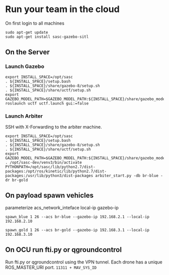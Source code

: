 # Run your team in the cloud


On first login to all machines

```console
sudo apt-get update
sudo apt-get install sasc-gazebo-sitl
```

## On the Server


### Launch Gazebo
```
export INSTALL_SPACE=/opt/sasc
. ${INSTALL_SPACE}/setup.bash
. ${INSTALL_SPACE}/share/gazebo-8/setup.sh
. ${INSTALL_SPACE}/share/uctf/setup.sh
export GAZEBO_MODEL_PATH=$GAZEBO_MODEL_PATH:${INSTALL_SPACE}/share/gazebo_models
roslaunch uctf uctf.launch gui:=false

```


### Launch Arbiter

SSH with X-Forwarding to the arbiter machine.
```
export INSTALL_SPACE=/opt/sasc
. ${INSTALL_SPACE}/setup.bash
. ${INSTALL_SPACE}/share/gazebo-8/setup.sh
. ${INSTALL_SPACE}/share/uctf/setup.sh
export GAZEBO_MODEL_PATH=$GAZEBO_MODEL_PATH:${INSTALL_SPACE}/share/gazebo_models
. /opt/sasc-dev/venv3/bin/activate
PYTHONPATH=/opt/sasc/lib/python2.7/dist-packages:/opt/ros/kinetic/lib/python2.7/dist-packages:/usr/lib/python3/dist-packages arbiter_start.py -db br-blue -dr br-gold
```


## On payload spawn vehicles

parameterize acs_network_inteface local-ip gazebo-ip

```
spawn_blue 1 26 --acs br-blue --gazebo-ip 192.168.2.1 --local-ip 192.168.2.10
```

```
spawn_gold 1 26 --acs br-gold --gazebo-ip 192.168.3.1 --local-ip 192.168.3.10
```

## On OCU run fti.py or qgroundcontrol

Run fti.py or qgroundcontrol using the VPN tunnel.
Each drone has a unique ROS_MASTER_URI port. `11311 + MAV_SYS_ID`
